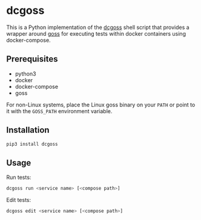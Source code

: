 # dcgoss

This is a Python implementation of the [dcgoss](https://github.com/aelsabbahy/goss/tree/master/extras/dcgoss) shell script that provides a wrapper around [goss](https://github.com/aelsabbahy/goss) for executing tests within docker containers using docker-compose.

## Prerequisites

- python3
- docker
- docker-compose
- goss

For non-Linux systems, place the Linux goss binary on your `PATH` or point to it with the `GOSS_PATH` environment variable.

## Installation

```bash
pip3 install dcgoss
```

## Usage

Run tests:
```bash
dcgoss run <service name> [<compose path>]
```

Edit tests:
```bash
dcgoss edit <service name> [<compose path>]
```
